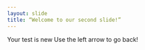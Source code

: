 ```yaml
---
layout: slide
title: “Welcome to our second slide!”
---
```

Your test is new
Use the left arrow to go back!
